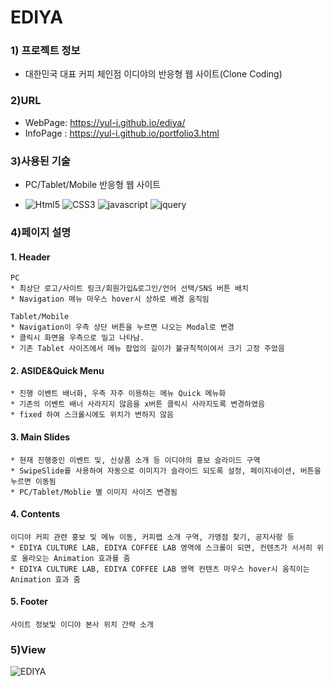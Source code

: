 
# EDIYA

### 1) 프로젝트 정보
* 대한민국 대표 커피 체인점 이디야의 반응형 웹 사이트(Clone Coding)

### 2)URL
* WebPage: https://yul-i.github.io/ediya/
* InfoPage : https://yul-i.github.io/portfolio3.html

### 3)사용된 기술
* PC/Tablet/Mobile 반응형 웹 사이트

* ![Html5](https://img.shields.io/badge/HTML5-red) ![CSS3](https://img.shields.io/badge/CSS3-blue) ![javascript](https://img.shields.io/badge/JavaScript-yellow) ![jquery](https://img.shields.io/badge/jQuery-orange)

### 4)페이지 설명
#### 1. Header
    PC
    * 최상단 로고/사이트 링크/회원가입&로그인/언어 선택/SNS 버튼 배치
    * Navigation 메뉴 마우스 hover시 상하로 배경 움직임
    
    Tablet/Mobile
    * Navigation이 우측 상단 버튼을 누르면 나오는 Modal로 변경
    * 클릭시 화면을 우측으로 밀고 나타남.
    * 기존 Tablet 사이즈에서 메뉴 팝업의 길이가 불규칙적이여서 크기 고정 주었음
#### 2. ASIDE&Quick Menu
    * 진행 이벤트 배너화, 우측 자주 이용하는 메뉴 Quick 메뉴화
    * 기존의 이벤트 배너 사라지지 않음을 x버튼 클릭시 사라지도록 변경하였음
    * fixed 하여 스크롤시에도 위치가 변하지 않음
#### 3. Main Slides
    * 현재 진행중인 이벤트 및, 신상품 소개 등 이디야의 홍보 슬라이드 구역
    * SwipeSlide를 사용하여 자동으로 이미지가 슬라이드 되도록 설정, 페이지네이션, 버튼을 누르면 이동됨
    * PC/Tablet/Moblie 별 이미지 사이즈 변경됨
#### 4. Contents
    이디야 커피 관련 홍보 및 메뉴 이동, 커피랩 소개 구역, 가맹점 찾기, 공지사항 등
    * EDIYA CULTURE LAB, EDIYA COFFEE LAB 영역에 스크롤이 되면, 컨텐츠가 서서히 위로 올라오는 Animation 효과를 줌
    * EDIYA CULTURE LAB, EDIYA COFFEE LAB 영역 컨텐츠 마우스 hover시 움직이는 Animation 효과 줌
#### 5. Footer
    사이트 정보및 이디야 본사 위치 간략 소개
    
### 5)View
![EDIYA](https://yul-i.github.io/images/ediya-mockup.png)
